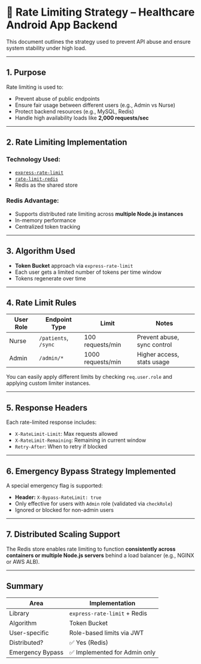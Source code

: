 # 🚦 Rate Limiting Strategy – Healthcare Android App Backend

This document outlines the strategy used to prevent API abuse and ensure system stability under high load.

---

## 1. Purpose

Rate limiting is used to:

- Prevent abuse of public endpoints
- Ensure fair usage between different users (e.g., Admin vs Nurse)
- Protect backend resources (e.g., MySQL, Redis)
- Handle high availability loads like **2,000 requests/sec**

---

## 2. Rate Limiting Implementation

### Technology Used:

- [`express-rate-limit`](https://www.npmjs.com/package/express-rate-limit)
- [`rate-limit-redis`](https://www.npmjs.com/package/rate-limit-redis)
- Redis as the shared store

### Redis Advantage:

- Supports distributed rate limiting across **multiple Node.js instances**
- In-memory performance
- Centralized token tracking

---

## 3. Algorithm Used

- **Token Bucket** approach via `express-rate-limit`
- Each user gets a limited number of tokens per time window
- Tokens regenerate over time

---

## 4. Rate Limit Rules

| User Role | Endpoint Type        | Limit             | Notes                       |
| --------- | -------------------- | ----------------- | --------------------------- |
| Nurse     | `/patients`, `/sync` | 100 requests/min  | Prevent abuse, sync control |
| Admin     | `/admin/*`           | 1000 requests/min | Higher access, stats usage  |

You can easily apply different limits by checking `req.user.role` and applying custom limiter instances.

---

## 5. Response Headers

Each rate-limited response includes:

- `X-RateLimit-Limit`: Max requests allowed
- `X-RateLimit-Remaining`: Remaining in current window
- `Retry-After`: When to retry if blocked

---

## 6. Emergency Bypass Strategy Implemented

A special emergency flag is supported:

- **Header:** `X-Bypass-RateLimit: true`
- Only effective for users with `Admin` role (validated via `checkRole`)
- Ignored or blocked for non-admin users

---

## 7. Distributed Scaling Support

The Redis store enables rate limiting to function **consistently across containers or multiple Node.js servers** behind a load balancer (e.g., NGINX or AWS ALB).

---

## Summary

| Area             | Implementation                |
| ---------------- | ----------------------------- |
| Library          | `express-rate-limit` + Redis  |
| Algorithm        | Token Bucket                  |
| User-specific    | Role-based limits via JWT     |
| Distributed?     | ✅ Yes (Redis)                |
| Emergency Bypass | ✅ Implemented for Admin only |
